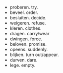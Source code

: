 - proberen. try.
- beveel. order.
- besluiten. decide.
- weigeren. refuse.
- kleren. clothes.
- dragen. carry/wear
- dwingen. force.
- beloven. promise.
- opeens. suddenly.
- blijken. turn out/appear.
- durven. dare.
- lege. empty.
